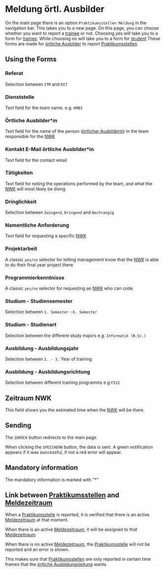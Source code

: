 # Meldung örtl. Ausbilder

On the main page there is an option `Praktikumsstellen Meldung` in the navigation bar. 
This takes you to a new page.
On this page, you can choose whether you want to report a [trainee](./../glossary.md#auszubildende) or not.
Choosing yes will take you to a form for [trainee](./../glossary.md#auszubildende). While choosing no will take
you to a form for [student](./../glossary.md#studentin)
These forms are made for [örtliche Ausbilder](./../glossary.md#ortliche-ausbilderin) to report [Praktikumsstellen](./../glossary.md#praktikumsstelle).

## Using the Forms

### Referat

Selection between `ITM` and `RIT`

### Dienststelle

Text field for the team name. e.g. `KM83`

### Örtliche Ausbilder*in

Text field for the name of the person ([örtlicher Ausbilderin](./../glossary.md#ortliche-ausbilderin)) in the team responsible for the [NWK](./../glossary.md#nwk)

### Kontakt E-Mail örtliche Ausbilder*in

Text field for the contact email

### Tätigkeiten

Text field for noting the operations performed by the team, and what the [NWK](./../glossary.md#nwk) will most likely be doing

### Dringlichkeit

Selection between `Zwingend`, `Dringend` and `Nachrangig`

### Namentliche Anforderung

Text field for requesting a specific [NWK](./../glossary.md#nwk)

### Projektarbeit

A classic `yes/no` selector for letting management know that the [NWK](./../glossary.md#nwk) is
able to do their final year project there

### Programmierkenntnisse

A classic `yes/no` selector for requesting an [NWK](./../glossary.md#nwk) who can code

### Studium - Studiensemester

Selection between `1. Semester` - `6. Semester`

### Studium - Studienart

Selection between the different study majors e.g. `Informatik (B.Sc.)`

### Ausbildung - Ausbildungsjahr

Selection between `1. - 3.` Year of training

### Ausbildung - Ausbildungsrichtung

Selection between different training programms e.g `FISI`

## Zeitraum NWK

This field shows you the estimated time when the [NWK](./../glossary.md#nwk) will be there.

## Sending

The `ZURÜCK` button redirects to the main page.

When clicking the `SPEICHERN` button, the data is sent.
A green notification appears if it was successful, if not a red error will appear.

## Mandatory information

The mandatory information is marked with "*"

## Link between [Praktikumsstellen](../glossary.md#praktikumsstelle) and [Meldezeitraum](../glossary.md#meldezeitraum)
When a [Praktikumsstelle](../glossary.md#praktikumsstelle) is reported, it is verified that there is an active [Meldezeitraum](../glossary.md#meldezeitraum) at that moment.

When there is an active [Meldezeitraum](../glossary.md#meldezeitraum), it will be assigned to that [Meldezeitraum](../glossary.md#meldezeitraum).

When there is no active [Meldezeitraum](../glossary.md#meldezeitraum), the [Praktikumsstelle](../glossary.md#praktikumsstelle) will not be reported and an error is shown.

This makes sure that [Praktikumsstellen](../glossary.md#praktikumsstelle) are only reported in certain time frames that the [örtliche Ausbildungsleitung](../glossary.md#ortliche-ausbildungsleitung) wants.